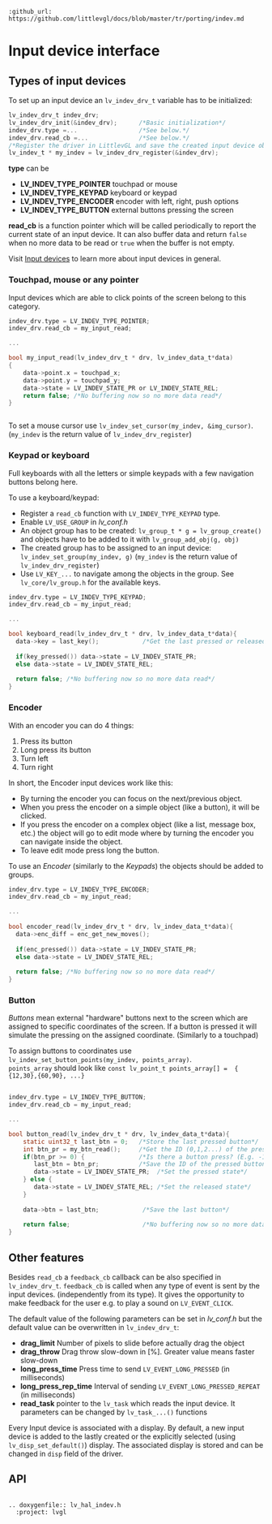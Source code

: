 ```eval_rst
:github_url: https://github.com/littlevgl/docs/blob/master/tr/porting/indev.md
```
# Input device interface

## Types of input devices

To set up an input device an `lv_indev_drv_t` variable has to be initialized:

```c
lv_indev_drv_t indev_drv;
lv_indev_drv_init(&indev_drv);      /*Basic initialization*/
indev_drv.type =...                 /*See below.*/
indev_drv.read_cb =...              /*See below.*/
/*Register the driver in LittlevGL and save the created input device object*/
lv_indev_t * my_indev = lv_indev_drv_register(&indev_drv);
```

**type** can be 
- **LV_INDEV_TYPE_POINTER** touchpad or mouse
- **LV_INDEV_TYPE_KEYPAD** keyboard or keypad
- **LV_INDEV_TYPE_ENCODER** encoder with left, right, push options
- **LV_INDEV_TYPE_BUTTON** external buttons pressing the screen
  
**read_cb** is a function pointer which will be called periodically to report the current state of an input device. 
It can also buffer data and return `false` when no more data to be read or `true` when the buffer is not empty.


Visit [Input devices](/overview/indev) to learn more about input devices in general.


###  Touchpad, mouse or any pointer
Input devices which are able to click points of the screen belong to this category. 

```c
indev_drv.type = LV_INDEV_TYPE_POINTER;
indev_drv.read_cb = my_input_read;

...

bool my_input_read(lv_indev_drv_t * drv, lv_indev_data_t*data)
{
    data->point.x = touchpad_x; 
    data->point.y = touchpad_y;
    data->state = LV_INDEV_STATE_PR or LV_INDEV_STATE_REL;
    return false; /*No buffering now so no more data read*/
}
```

``` important::  Touchpad drivers must return the last X/Y coordinates even when the state is *LV_INDEV_STATE_REL*.
```

To set a mouse cursor use `lv_indev_set_cursor(my_indev, &img_cursor)`. (`my_indev` is the return value of `lv_indev_drv_register`) 

### Keypad or keyboard 

Full keyboards with all the letters or simple keypads with a few navigation buttons belong here.

To use a keyboard/keypad:
- Register a `read_cb` function with `LV_INDEV_TYPE_KEYPAD` type.
- Enable `LV_USE_GROUP` in *lv_conf.h*
- An object group has to be created: `lv_group_t * g = lv_group_create()`  and objects have to be added to it with `lv_group_add_obj(g, obj)`
- The created group has to be assigned to an input device: `lv_indev_set_group(my_indev, g)` (`my_indev` is the return value of `lv_indev_drv_register`)
- Use `LV_KEY_...` to navigate among the objects in the group. See `lv_core/lv_group.h` for the available keys.

```c
indev_drv.type = LV_INDEV_TYPE_KEYPAD;
indev_drv.read_cb = my_input_read;

...

bool keyboard_read(lv_indev_drv_t * drv, lv_indev_data_t*data){
  data->key = last_key();            /*Get the last pressed or released key*/
  
  if(key_pressed()) data->state = LV_INDEV_STATE_PR;
  else data->state = LV_INDEV_STATE_REL;
  
  return false; /*No buffering now so no more data read*/
}
```

### Encoder 
With an encoder you can do 4 things:
1. Press its button
2. Long press its button
3. Turn left
4. Turn right

In short, the Encoder input devices work like this:
- By turning the encoder you can focus on the next/previous object. 
- When you press the encoder on a simple object (like a button), it will be clicked. 
- If you press the encoder on a complex object (like a list, message box, etc.) the object will go to edit mode where by turning the encoder you can navigate inside the object. 
- To leave edit mode press long the button.


To use an *Encoder* (similarly to the *Keypads*) the objects should be added to groups.


```c
indev_drv.type = LV_INDEV_TYPE_ENCODER;
indev_drv.read_cb = my_input_read;

... 
 
bool encoder_read(lv_indev_drv_t * drv, lv_indev_data_t*data){
  data->enc_diff = enc_get_new_moves();
  
  if(enc_pressed()) data->state = LV_INDEV_STATE_PR;
  else data->state = LV_INDEV_STATE_REL;
  
  return false; /*No buffering now so no more data read*/
}
```

### Button 
*Buttons* mean external "hardware" buttons next to the screen which are assigned to specific coordinates of the screen. 
If a button is pressed it will simulate the pressing on the assigned coordinate. (Similarly to a touchpad)

To assign buttons to coordinates use `lv_indev_set_button_points(my_indev, points_array)`.   
`points_array` should look like `const lv_point_t points_array[] =  { {12,30},{60,90}, ...}`

``` important::  The points_array can't go out of scope. Either declare it as a global variable or as a static variable inside a function.
```

```c
indev_drv.type = LV_INDEV_TYPE_BUTTON;
indev_drv.read_cb = my_input_read;

...

bool button_read(lv_indev_drv_t * drv, lv_indev_data_t*data){
    static uint32_t last_btn = 0;   /*Store the last pressed button*/ 
    int btn_pr = my_btn_read();     /*Get the ID (0,1,2...) of the pressed button*/
    if(btn_pr >= 0) {               /*Is there a button press? (E.g. -1 indicated no button was pressed)*/
       last_btn = btn_pr;           /*Save the ID of the pressed button*/
       data->state = LV_INDEV_STATE_PR;  /*Set the pressed state*/
    } else {
       data->state = LV_INDEV_STATE_REL; /*Set the released state*/
    }
  
    data->btn = last_btn;            /*Save the last button*/
   
    return false;                    /*No buffering now so no more data read*/
}
```

## Other features

Besides `read_cb` a `feedback_cb` callback can be also specified in `lv_indev_drv_t`. 
`feedback_cb` is called when any type of event is sent by the input devices. (independently from its type). It gives the opportunity to make feedback for the user e.g. to play a sound on `LV_EVENT_CLICK`.

The default value of the following parameters can be set in *lv_conf.h* but the default value can be overwritten in `lv_indev_drv_t`:
- **drag_limit** Number of pixels to slide before actually drag the object
- **drag_throw**  Drag throw slow-down in [%]. Greater value means faster slow-down
- **long_press_time** Press time to send `LV_EVENT_LONG_PRESSED` (in milliseconds)
- **long_press_rep_time** Interval of sending `LV_EVENT_LONG_PRESSED_REPEAT` (in milliseconds)
- **read_task** pointer to the `lv_task` which reads the input device. It parameters can be changed by `lv_task_...()` functions 


Every Input device is associated with a display. By default, a new input device is added to the lastly created or the explicitly selected (using `lv_disp_set_default()`) display. 
The associated display is stored and can be changed in `disp` field of the driver.


## API 

```eval_rst

.. doxygenfile:: lv_hal_indev.h
  :project: lvgl
        
```
